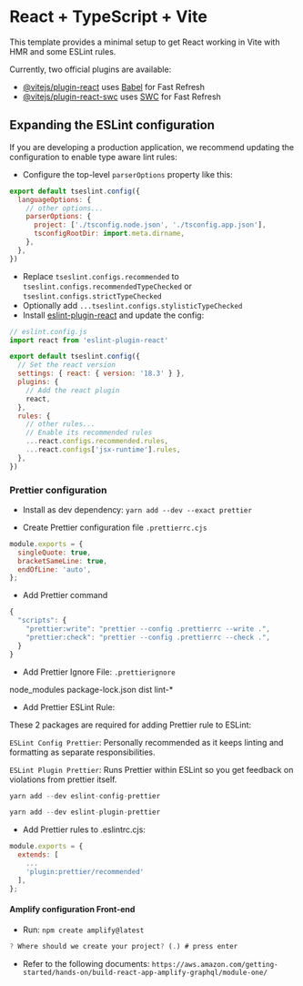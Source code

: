 # React + TypeScript + Vite

This template provides a minimal setup to get React working in Vite with HMR and some ESLint rules.

Currently, two official plugins are available:

- [@vitejs/plugin-react](https://github.com/vitejs/vite-plugin-react/blob/main/packages/plugin-react/README.md) uses [Babel](https://babeljs.io/) for Fast Refresh
- [@vitejs/plugin-react-swc](https://github.com/vitejs/vite-plugin-react-swc) uses [SWC](https://swc.rs/) for Fast Refresh

## Expanding the ESLint configuration

If you are developing a production application, we recommend updating the configuration to enable type aware lint rules:

- Configure the top-level `parserOptions` property like this:

```js
export default tseslint.config({
  languageOptions: {
    // other options...
    parserOptions: {
      project: ['./tsconfig.node.json', './tsconfig.app.json'],
      tsconfigRootDir: import.meta.dirname,
    },
  },
})
```

- Replace `tseslint.configs.recommended` to `tseslint.configs.recommendedTypeChecked` or `tseslint.configs.strictTypeChecked`
- Optionally add `...tseslint.configs.stylisticTypeChecked`
- Install [eslint-plugin-react](https://github.com/jsx-eslint/eslint-plugin-react) and update the config:

```js
// eslint.config.js
import react from 'eslint-plugin-react'

export default tseslint.config({
  // Set the react version
  settings: { react: { version: '18.3' } },
  plugins: {
    // Add the react plugin
    react,
  },
  rules: {
    // other rules...
    // Enable its recommended rules
    ...react.configs.recommended.rules,
    ...react.configs['jsx-runtime'].rules,
  },
})
```
### Prettier configuration

- Install as dev dependency: `yarn add --dev --exact prettier`

- Create Prettier configuration file `.prettierrc.cjs`

```js
module.exports = {
  singleQuote: true,
  bracketSameLine: true,
  endOfLine: 'auto',
};
```
- Add Prettier command

```js
{
  "scripts": {
    "prettier:write": "prettier --config .prettierrc --write .",
    "prettier:check": "prettier --config .prettierrc --check .",
  }
}
```
- Add Prettier Ignore File: `.prettierignore`

node_modules
package-lock.json
dist
lint-*

- Add Prettier ESLint Rule:

These 2 packages are required for adding Prettier rule to ESLint:

`ESLint Config Prettier`: Personally recommended as it keeps linting and formatting as separate responsibilities.

`ESLint Plugin Prettier`: Runs Prettier within ESLint so you get feedback on violations from prettier itself.

```js
yarn add --dev eslint-config-prettier

yarn add --dev eslint-plugin-prettier
```

- Add Prettier rules to .eslintrc.cjs:

```js
module.exports = {
  extends: [
    ...
    'plugin:prettier/recommended'
  ],
};
```
#### Amplify configuration Front-end

- Run: `npm create amplify@latest`

```js
? Where should we create your project? (.) # press enter
```
- Refer to the following documents: `https://aws.amazon.com/getting-started/hands-on/build-react-app-amplify-graphql/module-one/`